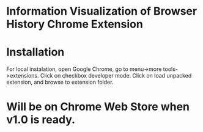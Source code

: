 # Information Visualization of Browser History Chrome Extension

# Installation
For local instalation, open Google Chrome, go to menu->more tools->extensions. Click on checkbox developer mode. Click on load unpacked extension, and browse to extension folder.

# Will be on Chrome Web Store when v1.0 is ready.
